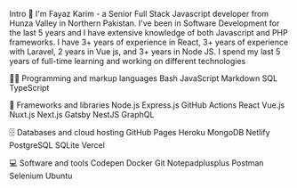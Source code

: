 Intro 👋
I'm Fayaz Karim - a Senior Full Stack Javascript developer from Hunza Valley in Northern Pakistan. I've been in Software Development for the last 5 years and I have extensive knowledge of both Javascript and PHP frameworks. I have 3+ years of experience in React, 3+ years of experience with Laravel, 2 years in Vue js, and 3+ years in Node JS. I spend my last 5 years of full-time learning and working on different technologies

👨‍💻 Programming and markup languages
Bash JavaScript Markdown SQL TypeScript

🧰 Frameworks and libraries
Node.js Express.js GitHub Actions React Vue.js Nuxt.js Next.js Gatsby NestJS GraphQL

🗄️ Databases and cloud hosting
GitHub Pages Heroku MongoDB Netlify PostgreSQL SQLite Vercel

💻 Software and tools
Codepen Docker Git Notepadplusplus Postman Selenium Ubuntu
